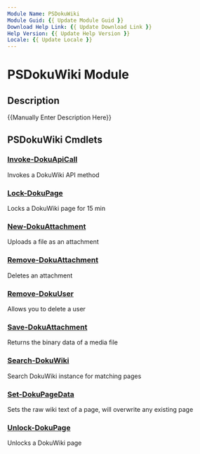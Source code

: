```yaml
---
Module Name: PSDokuWiki
Module Guid: {{ Update Module Guid }}
Download Help Link: {{ Update Download Link }}
Help Version: {{ Update Help Version }}
Locale: {{ Update Locale }}
---
```


# PSDokuWiki Module
## Description
{{Manually Enter Description Here}}

## PSDokuWiki Cmdlets
### [Invoke-DokuApiCall](Invoke-DokuApiCall.md)
Invokes a DokuWiki API method

### [Lock-DokuPage](Lock-DokuPage.md)
Locks a DokuWiki page for 15 min

### [New-DokuAttachment](New-DokuAttachment.md)
Uploads a file as an attachment

### [Remove-DokuAttachment](Remove-DokuAttachment.md)
Deletes an attachment

### [Remove-DokuUser](Remove-DokuUser.md)
Allows you to delete a user

### [Save-DokuAttachment](Save-DokuAttachment.md)
Returns the binary data of a media file

### [Search-DokuWiki](Search-DokuWiki.md)
Search DokuWiki instance for matching pages

### [Set-DokuPageData](Set-DokuPageData.md)
Sets the raw wiki text of a page, will overwrite any existing page

### [Unlock-DokuPage](Unlock-DokuPage.md)
Unlocks a DokuWiki page

